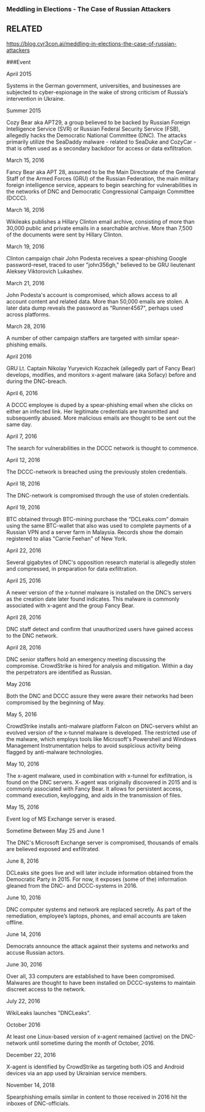 ### Meddling in Elections - The Case of Russian Attackers

## RELATED
https://blog.cyr3con.ai/meddling-in-elections-the-case-of-russian-attackers

###Event

April 2015

Systems in the German government, universities, and businesses are subjected to cyber-espionage in the wake of strong criticism of Russia’s intervention in Ukraine.

Summer 2015

Cozy Bear aka APT29, a group believed to be backed by Russian Foreign Intelligence Service (SVR) or Russian Federal Security Service (FSB), allegedly hacks the Democratic National Committee (DNC). The attacks primarily utilize the SeaDaddy malware - related to SeaDuke and CozyCar - that is often used as a secondary backdoor for access or data exfiltration.

March 15, 2016

Fancy Bear aka APT 28, assumed to be the Main Directorate of the General Staff of the Armed Forces (GRU) of the Russian Federation, the main military foreign intelligence service, appears to begin searching for vulnerabilities in the networks of DNC and Democratic Congressional Campaign Committee (DCCC).

March 16, 2016

Wikileaks publishes a Hillary Clinton email archive, consisting of more than 30,000 public and private emails in a searchable archive. More than 7,500 of the documents were sent by Hillary Clinton.

March 19, 2016

Clinton campaign chair John Podesta receives a spear-phishing Google password-reset, traced to user "john356gh," believed to be GRU lieutenant Aleksey Viktorovich Lukashev.

March 21, 2016

John Podesta's account is compromised, which allows access to all account content and related data. More than 50,000 emails are stolen. A later data dump reveals the password as “Runner4567", perhaps used across platforms.

March 28, 2016

A number of other campaign staffers are targeted with similar spear-phishing emails.

April 2016

GRU Lt. Captain Nikolay Yuryevich Kozachek (allegedly part of Fancy Bear) develops, modifies, and monitors x-agent malware (aka Sofacy) before and during the DNC-breach.

April 6, 2016

A DCCC employee is duped by a spear-phishing email when she clicks on either an infected link. Her legitimate credentials are transmitted and subsequently abused. More malicious emails are thought to be sent out the same day.

April 7, 2016

The search for vulnerabilities in the DCCC network is thought to commence.

April 12, 2016

The DCCC-network is breached using the previously stolen credentials.

April 18, 2016

The DNC-network is compromised through the use of stolen credentials.

April 19, 2016

BTC obtained through BTC-mining purchase the “DCLeaks.com” domain using the same BTC-wallet that also was used to complete payments of a Russian VPN and a server farm in Malaysia. Records show the domain registered to alias "Carrie Feehan" of New York.

April 22, 2016

Several gigabytes of DNC's opposition research material is allegedly stolen and compressed, in preparation for data exfiltration.

April 25, 2016

A newer version of the x-tunnel malware is installed on the DNC’s servers as the creation date later found indicates. This malware is commonly associated with x-agent and the group Fancy Bear.

April 28, 2016

DNC staff detect and confirm that unauthorized users have gained access to the DNC network.

April 28, 2016

DNC senior staffers hold an emergency meeting discussing the  compromise. CrowdStrike is hired for analysis and mitigation. Within a day the perpetrators are identified as Russian.

May 2016

Both the DNC and DCCC assure they were aware their networks had been compromised by the beginning of May.

May 5, 2016

CrowdStrike installs anti-malware platform Falcon on DNC-servers whilst an evolved version of the x-tunnel malware is developed. The restricted use of the malware, which employs tools like Microsoft's Powershell and Windows Management Instrumentation helps to avoid suspicious activity being flagged by anti-malware technologies.

May 10, 2016

The x-agent malware, used in combination with x-tunnel for exfiltration, is found on the DNC servers. X-agent was originally discovered in 2015 and is commonly associated with Fancy Bear. It allows for persistent access, command execution, keylogging, and aids in the transmission of files.

May 15, 2016

Event log of MS Exchange server is erased.

Sometime Between May 25 and June 1

The DNC's Microsoft Exchange server is compromised, thousands of emails are believed exposed and exfiltrated.

June 8, 2016

DCLeaks site goes live and will later include information obtained from the Democratic Party in 2015. For now, it exposes (some of the) information gleaned from the DNC- and DCCC-systems in 2016.

June 10, 2016

DNC computer systems and network are replaced secretly. As part of the remediation, employee’s laptops, phones, and email accounts are taken offline.

June 14, 2016

Democrats announce the attack against their systems and networks and accuse Russian actors.

June 30, 2016

Over all, 33 computers are established to have been compromised. Malwares are thought to have been installed on DCCC-systems to maintain discreet access to the network.

July 22, 2016

WikiLeaks launches "DNCLeaks".

October 2016

At least one Linux-based version of x-agent remained (active) on the DNC-network until sometime during the month of October, 2016.

December 22, 2016

X-agent is identified by CrowdStrike as targeting both iOS and Android devices via an app used by Ukrainian service members.

November 14, 2018

Spearphishing emails similar in content to those received in 2016 hit the inboxes of DNC-officials.
